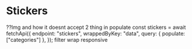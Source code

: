 # Stickers
??Img and how it doesnt accept 2 thing in populate 
const stickers = await fetchApi({
    endpoint: "stickers",
    wrappedByKey: "data",
    query: { populate: ["categories"] },
});
filter wrap responsive
